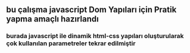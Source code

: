 ## bu çalışma javascript Dom Yapıları için Pratik yapma amaçlı hazırlandı
### burada javascript ile dinamik html-css yapıları oluşturularak çok kullanılan parametreler tekrar edilmiştir